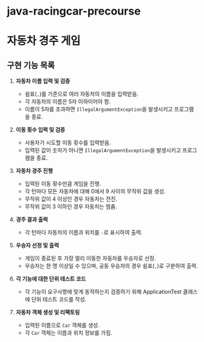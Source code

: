 # java-racingcar-precourse
# 자동차 경주 게임

## 구현 기능 목록

1. **자동차 이름 입력 및 검증**
    - 쉼표(`,`)를 기준으로 여러 자동차의 이름을 입력받음.
    - 각 자동차의 이름은 5자 이하이어야 함.
    - 이름이 5자를 초과하면 `IllegalArgumentException`을 발생시키고 프로그램을 종료.

2. **이동 횟수 입력 및 검증**
    - 사용자가 시도할 이동 횟수를 입력받음.
    - 입력된 값이 숫자가 아니면 `IllegalArgumentException`을 발생시키고 프로그램을 종료.

4. **자동차 경주 진행**
    - 입력된 이동 횟수만큼 게임을 진행.
    - 각 턴마다 모든 자동차에 대해 0에서 9 사이의 무작위 값을 생성.
    - 무작위 값이 4 이상인 경우 자동차는 전진.
    - 무작위 값이 3 이하인 경우 자동차는 멈춤.

5. **경주 결과 출력**
    - 각 턴마다 자동차의 이름과 위치를 `-`로 표시하여 출력.

6. **우승자 선정 및 출력**
    - 게임이 종료된 후 가장 멀리 이동한 자동차를 우승자로 선정.
    - 우승자는 한 명 이상일 수 있으며, 공동 우승자의 경우 쉼표(`,`)로 구분하여 출력.

7. **각 기능에 대한 단위 테스트 코드**
    - 각 기능이 요구사항에 맞게 동작하는지 검증하기 위해 ApplicationTest 클래스에 단위 테스트 코드를 작성.
8. **자동차 객체 생성 및 리팩토링**
    - 입력된 이름으로 `Car` 객체를 생성.
    - 각 `Car` 객체는 이름과 위치 정보를 가짐.
